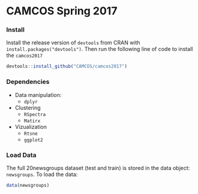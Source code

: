 # CAMCOS Spring 2017

### Install

Install the release version of `devtools` from CRAN with `install.packages("devtools")`. 
Then run the following line of code to install the `camcos2017`

```R
devtools::install_github("CAMCOS/camcos2017")
```

### Dependencies

* Data manipulation:
    * `dplyr`
* Clustering
    * `RSpectra`
    * `Matirx`
* Vizualization
    * `Rtsne`
    * `ggplot2`

### Load Data

The full 20newsgroups dataset (test and train) is stored in the data object: `newsgroups`. To load the data:

```R
data(newsgroups)
```
